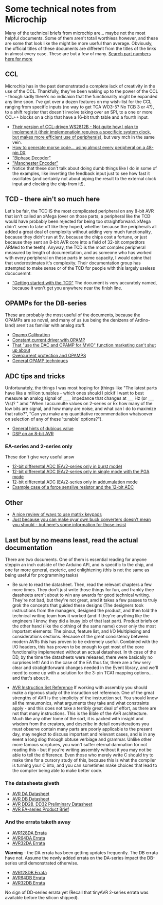# Some technical notes from Microchip
Many of the technical briefs from microchip are... maybe not the most helpful documents. Some of them aren't totall worthless however, and these are some that look like the might be more useful than average.  Obviously, the official titles of these documents are different from the titles of the links in almost every case. These are but a few of many. [Search part numbers here for more](https://www.microchip.com/en-us/application-notes)

## CCL
Microchip has in the past demonstrated a complete lack of creativity in the use of the CCL. Thankfully, they've been waking up to the power of the CCL - though sadly there's no indicaion that the functionality might be expanded any time soon. I've got over a dozen features on my wish-list for the CCL ranging from specific inputs (no way to get TCA WO3-5? No TCB 3 or 4?), to a shift register that doesn't involve taking over an SPI, to a one or more CCL++ blocks on a chip that have a 16-bit truth table and a fourth input.

* [Their version of CCL-driven WS2812B - Not quite how I plan to implement it (their implemenatioin requires a specificic system clock, but makes more efficient use of peripherals)](https://github.com/microchip-pic-avr-examples/avr128da48-cnano-ws2812-mplab-mcc), but very mch in the same vein.
* [How to generate morse code... using almost every peripheral on a 48-pin DX](https://github.com/microchip-pic-avr-examples/avr128da48-cnano-sos-training-mcc)
* ["Biphase Decoder"](https://github.com/microchip-pic-avr-examples/avr128da48-cnano-biphase-mplab-mcc/tree/master/Biphase_Decoder)
* ["Manchester Encoder"](https://github.com/microchip-pic-avr-examples/avr128da48-cnano-manchester-mplab-mcc/tree/master/Manchester_Encoder)
* Notice that these don't talk about doing dumb things like I do in some of the examples, like inverting the feedback input just to see how fast it oscillates (and certainly not about piping the result to the external clock input and clocking the chip from it!).

## TCD - there ain't so much here
Let's be fair, the TCD IS the most complicated peripheral on any 8-bit AVR that isn't called an xMega (over on those parts, a peripheral like the TCD would have probably been rejected for being too straightforward. xMega didn't seem to take off like they hoped, whether because the peripherals all added a great deal of complexity without adding very much functionality, because they didn't run at 5v, because the chips cost a fortune, or just because they sent an 8-bit AVR core into a field of 32-bit competitors ARMed to the teeth). Anyway, the TCD is the most complex peripheral measured by length of documentation, and as someone who has worked with every peripheral on these parts in some capacity, I would opine that that underestimates it's complexity. Their documentation group has attempted to make sense or of the TCD for people with this largely useless docucuemnt:
* ["Getting started with the TCD"](https://ww1.microchip.com/downloads/en/Appnotes/TB3212-Getting-Started-with-TCD-DS90003212.pdf) The document is very accurately named, because it won't get you anywhere near the finish line.

## OPAMPs for the DB-series
These are probably the most useful of the documents, because the OPAMPs are so novel, and many of us (us being the denizens of Ardino-land) aren't as familiar with analog stuff.
* [Opamp Calibration](https://ww1.microchip.com/downloads/en/Appnotes/GainOffsetCalib-AnalogSignalCond-OPAMP-Periph-DS00003633A.pdf)
* [Constant current driver with OPAMP](https://ww1.microchip.com/downloads/en/Appnotes/ConstCurr-Driver-AnalogSignalCond-OPAMP-Periph-DS00003632A.pdf)
* [That "use the DAC and OPAMP for MVIO" function marketing can't shut up about](https://ww1.microchip.com/downloads/en/Appnotes/Using-Int-OPAMP-Regulated-PowerSup-MVIO-DS00003636A.pdf)
* [Overcurrent protection and OPAMPS](https://ww1.microchip.com/downloads/en/Appnotes/AN3860-OverCurrProt-using-int-OPAMPs-on-AVRDB-DS00003860.pdf)
* [General OPAMP techniques](https://ww1.microchip.com/downloads/aemDocuments/documents/MCT08/ApplicationNotes/ApplicationNotes/Maximizing-the-Signal-Embedded-Operational-Amplifiers-90003110A.pdf)

## ADC tips and tricks
Unfortunately, the things I was most hoping for (things like "The latest parts have lika a million tunables - which ones should I pickif I want to best measure an analog signal of ____ impedance that changes at ___ Hz (or ___ V/s)? " amd "When I accumulte values on 2-series or Ex how many of the low bits are signal, and how many are noise, and what can I do to maximize that ratio?", "Can you make any quantitative recommendation whatsoever on selection of any of these 'tunable' options?").
* [General hints of dubious value](https://ww1.microchip.com/downloads/aemDocuments/documents/MCU08/ApplicationNotes/ApplicationNotes/Max-Signal-Properly-TipsTrick-Acq-Analog-Signals-DS00004225.pdf)
* [DSP on an 8-bit AVR](https://ww1.microchip.com/downloads/en/Appnotes/Digital-Signal-Proc-Perform-AVR8Core-DS00002701B.pdf)

### EA-series and 2-series only
These don't give very useful answ
* [12-bit differental ADC (EA/2-series only in burst mode)](https://ww1.microchip.com/downloads/en/Appnotes/TB3254-How-to-Use-the-12-Bit-Differential-ADC-Burst-Accumulation-Mode-DS90003254A.pdf)
* [12-bit differental ADC (EA/2-series only in single mode with the PGA mode](https://ww1.microchip.com/downloads/en/Appnotes/TB3256-How-to-Use-the-12-Bit-Differential-ADC-with-PGA-in-Single-Mode-DS90003256A.pdf)
* [12-bit differental ADC (EA/2-series only in addumulation mode](https://ww1.microchip.com/downloads/en/Appnotes/TB3257-How-to-Use-the-12-Bit-Differential-ADC-in-Series-Accumulation-Mode-DS90003257A.pdf)
* [Example case of a force sensiive resistor and the 12-bit ADC](https://ww1.microchip.com/downloads/en/Appnotes/AN3408-How-to-Use-Force-Sensitive-Resistor-with-12-bit-ADC-DS00003408A.pdf)

## Other
* [A nice review of ways to use matrix keypads](https://ww1.microchip.com/downloads/en/Appnotes/00003407A.pdf)
* [Just because you can make oyur own buck converters doesn't mean you should - but here's some information for those insist](https://ww1.microchip.com/downloads/en/Appnotes/Buck-ConvDesign-Feedback-Ctrl-Using-CIP-DS00003725A.pdf)

## Last but by no means least, read the actual documentation
There are two documents. One of them is essential reading for anyone steppin an inch outside of the Arduino API, and is specific to the chip, and one far more general, esoteric, and enlightening (this is not the same as being useful for programming tasks)
* Be sure to read the datasheet. Then, read the relevant chapters a few more times. They don't just write those things for fun, and frankly thee daasheets aren't about to win any awards for good technical writing. They're not bad, but they're not great, amd it takes a few passes to truly grok the concepts that guided these designs (The designers took instructions from the managers, designed the product, and then told the technical writing team how it worked (and if they're anything like the engineers I know, they did a lousy job of that last part). Product briefs on the other hand (like the clothing of the same name) cover only the most important elements: The pinout, feature list, and I/O Multiplexing and considerations sections. Because of the great consistency between modern AVRs this has proven to be extremely useful. Combined with the I/O headers, this has proven to be enough to get most of the core functionality implemented without an actual datasheet. In th case of the DD, by the time the datasheets were released, there were basically no surprises left! And in the case of the EA thus far, there are a few very clear and stratightforward changes needed in the Event library, and we'll need to come up with a solution for the 3-pin TCA1 mapping options... and that's about it.

* [AVR Instruction Set Reference](https://ww1.microchip.com/downloads/en/DeviceDoc/AVR-InstructionSet-Manual-DS40002198.pdf) If working with assembly you should make a rigorous study of the insruction set reference. One of the great strengths of AVR is the simplicity of the instruction set. You should know all the mneumonics, what arguments they take and what constraints apply - and this does not take a terribly great deal of effort, as there are not that many instructions. This is the Bible of the AVR architecture. Much like any other tome of the sort, it is packed with insight and wisdom from the creators, and describe in detail considerations you must observe contain  many parts are poorly applicable to the present day, may neglect to discuss important and relevant cases, and is in any event a long slog through obtuse verbiage and grammar. Unlike other more famous scriptures, you won't suffer eternal damnation for not reading this - but if you're writing assembly without it you may not be able to tell the difference. Even those who merely write C should try to make time for a cursory study of this, because this is what the compiler is turning your C into, and you can sometimes make choices that lead to the compiler being able to make better code.

### The datasheets giveth
* [AVR DA Datasheet](https://ww1.microchip.com/downloads/en/DeviceDoc/AVR128DA28-32-48-64-DataSheet-DS40002183B.pdf)
* [AVR DB Datasheet](https://ww1.microchip.com/downloads/en/DeviceDoc/AVR128DB28-32-48-64-DataSheet-DS40002247A.pdf)
* [AVR DD28, DD32 Preliminary Datasheet](https://ww1.microchip.com/downloads/aemDocuments/documents/MCU08/ProductDocuments/DataSheets/AVR64DD32-28-Prelim-DataSheet-DS40002315A.pdf)
* [AVR EA-series Product Brief](https://ww1.microchip.com/downloads/en/DeviceDoc/AVR-EA-Product-Brief-DS40002254A.pdf)

### And the errata taketh away
* [AVR128DA Errata](https://ww1.microchip.com/downloads/en/DeviceDoc/AVR128DA-28-32-48-64-SilConErrataClarif-DS80000882D.pdf)
* [AVR64DA Errata](https://ww1.microchip.com/downloads/en/DeviceDoc/AVR64DA-28-32-48-64-SilConErrataClarif-DS80000903D.pdf)
* [AVR32DA Errata](https://ww1.microchip.com/downloads/en/DeviceDoc/AVR32DA-28-32-48-SilConErrataClarif-DS80000895D.pdf)

**Warning** - the DA errata has been getting updates frequently. The DB errata have not. Assume the newly added errata on the DA-series impact the DB-series until demonstrated otherwise.

* [AVR128DB Errata](https://ww1.microchip.com/downloads/en/DeviceDoc/AVR128DB28-32-48-64-SilConErrataClarif-DS80000915B.pdf)
* [AVR64DB Errata](https://ww1.microchip.com/downloads/en/DeviceDoc/AVR64DB28-32-48-64-SilConErrataClarif-DS80000937A.pdf)
* [AVR32DB Errata](https://ww1.microchip.com/downloads/en/DeviceDoc/AVR32DB28-32-48-SilConErrataClarif-DS80000938A.pdf)

No sign of DD-series errata yet (Recall that tinyAVR 2-series errata was available before the silicon shipped).
